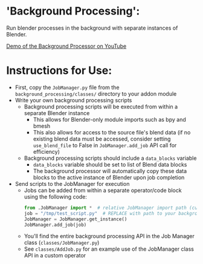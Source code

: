 # 'Background Processing':

Run blender processes in the background with separate instances of Blender.

[Demo of the Background Processor on YouTube](https://youtu.be/8iIMP1SrHIE)

# Instructions for Use:

* First, copy the `JobManager.py` file from the `background_processing/classes/` directory to your addon module
* Write your own background processing scripts
    * Background processing scripts will be executed from within a separate Blender instance
        * This allows for Blender-only module imports such as bpy and bmesh
        * This also allows for access to the source file's blend data (if no existing blend data must be accessed, consider setting `use_blend_file` to False in `JobManager.add_job` API call for efficiency)
    * Background processing scripts should include a `data_blocks` variable
        * `data_blocks` variable should be set to list of Blend data blocks
        * The background processor will automatically copy these data blocks to the active instance of Blender upon job completion
* Send scripts to the JobManager for execution
    * Jobs can be added from within a separate operator/code block using the following code:
        ``` Python
        from .JobManager import *  # relative JobManager import path (current path assumes script is in same root folder as 'JobManager.py')
        job = "/tmp/test_script.py"  # REPLACE with path to your background processing script
        JobManager = JobManager.get_instance()
        JobManager.add_job(job)
        ```
    * You'll find the entire background processing API in the Job Manager class (`classes/JobManager.py`)
    * See `classes/AddJob.py` for an example use of the JobManager class API in a custom operator
